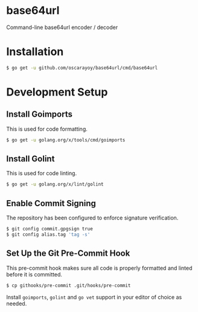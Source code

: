 # base64url
Command-line base64url encoder / decoder

# Installation

```bash
$ go get -u github.com/oscarayoy/base64url/cmd/base64url
```

# Development Setup

## Install Goimports

This is used for code formatting.

```bash
$ go get -u golang.org/x/tools/cmd/goimports
```

## Install Golint

This is used for code linting.

```bash
$ go get -u golang.org/x/lint/golint
```

## Enable Commit Signing

The repository has been configured to enforce signature verification.

```bash
$ git config commit.gpgsign true
$ git config alias.tag 'tag -s'
```

## Set Up the Git Pre-Commit Hook

This pre-commit hook makes sure all code is properly formatted and linted before it is committed.

```bash
$ cp githooks/pre-commit .git/hooks/pre-commit
```

Install `goimports`, `golint` and `go vet` support in your editor of choice as needed.
